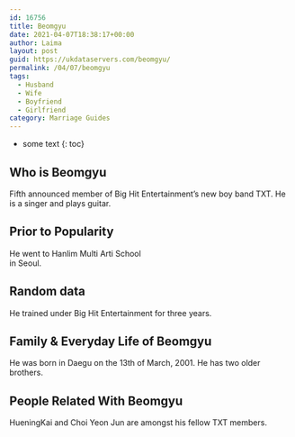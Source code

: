 ```yaml
---
id: 16756
title: Beomgyu
date: 2021-04-07T18:38:17+00:00
author: Laima
layout: post
guid: https://ukdataservers.com/beomgyu/
permalink: /04/07/beomgyu
tags:
  - Husband
  - Wife
  - Boyfriend
  - Girlfriend
category: Marriage Guides
---
```


* some text
{: toc}


## Who is Beomgyu
                  
                  
                  
Fifth announced member of Big Hit Entertainment&#8217;s new boy band TXT. He is a singer and plays guitar. 
                  
              
            
              
            
                
                
                
## Prior to Popularity
                  
                  
                  
He went to Hanlim Multi Arti School<br /> in Seoul. 
                  
              
            
              
            
                
                
                
## Random data
                  
                  
                  
He trained under Big Hit Entertainment for three years. 
                  
              
            
              
            
                
                
                
## Family & Everyday Life of Beomgyu
                  
                  
                  
He was born in Daegu on the 13th of March, 2001. He has two older brothers.
                  
              
            
              
            
                
                
                
## People Related With Beomgyu
                  
                  
                  
HueningKai and Choi Yeon Jun are amongst his fellow TXT members. 
                  
              
            
              
            
                
              
            
              
              
            
            
              
            
          
          
          